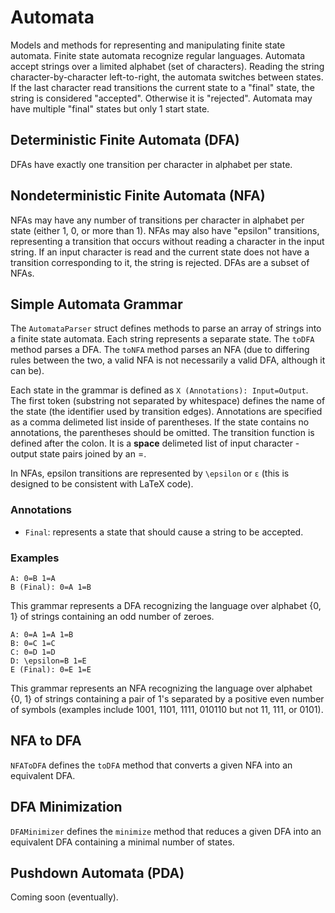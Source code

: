 # Automata
Models and methods for representing and manipulating finite state automata. Finite state automata recognize regular languages.
Automata accept strings over a limited alphabet (set of characters). Reading the string character-by-character left-to-right, 
the automata switches between states. If the last character read transitions the current state to a "final" state, the string
is considered "accepted". Otherwise it is "rejected". Automata may have multiple "final" states but only 1 start state.

## Deterministic Finite Automata (DFA)
DFAs have exactly one transition per character in alphabet per state.

## Nondeterministic Finite Automata (NFA)
NFAs may have any number of transitions per character in alphabet per state (either 1, 0, or more than 1).
NFAs may also have "epsilon" transitions, representing a transition that occurs without reading a character
in the input string. If an input character is read and the current state does not have a transition corresponding
to it, the string is rejected. DFAs are a subset of NFAs.

## Simple Automata Grammar
The ```AutomataParser``` struct defines methods to parse an array of strings into a finite state automata.
Each string represents a separate state. The ```toDFA``` method parses a DFA. The ```toNFA``` method parses
an NFA (due to differing rules between the two, a valid NFA is not necessarily a valid DFA, although it can be).

Each state in the grammar is defined as ```X (Annotations): Input=Output```. The first token (substring
not separated by whitespace) defines the name of the state (the identifier used by transition edges). Annotations
are specified as a comma delimeted list inside of parentheses. If the state contains no annotations, the
parentheses should be omitted. The transition function is defined after the colon. It is a **space** delimeted
list of input character - output state pairs joined by an =.

In NFAs, epsilon transitions are represented by ```\epsilon``` or ```ε``` (this is designed to be consistent with LaTeX code).

### Annotations
* ```Final```: represents a state that should cause a string to be accepted.

### Examples
```
A: 0=B 1=A
B (Final): 0=A 1=B
```
This grammar represents a DFA recognizing the language over alphabet {0, 1} of strings
containing an odd number of zeroes.

```
A: 0=A 1=A 1=B
B: 0=C 1=C
C: 0=D 1=D
D: \epsilon=B 1=E
E (Final): 0=E 1=E
```
This grammar represents an NFA recognizing the language over alphabet {0, 1} of strings
containing a pair of 1's separated by a positive even number of symbols (examples include
1001, 1101, 1111, 010110 but not 11, 111, or 0101).

## NFA to DFA
```NFAToDFA``` defines the ```toDFA``` method that converts a given NFA into an equivalent DFA.

## DFA Minimization
```DFAMinimizer``` defines the ```minimize``` method that reduces a given DFA into an equivalent
DFA containing a minimal number of states.

## Pushdown Automata (PDA)
Coming soon (eventually).
